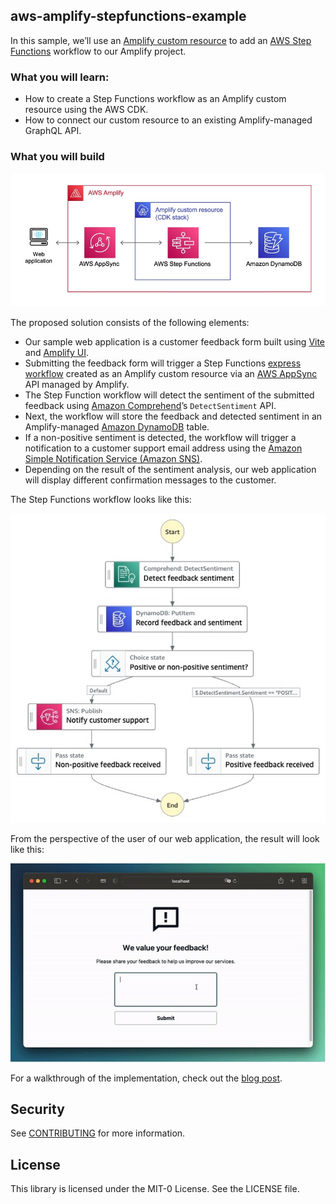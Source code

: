 ## aws-amplify-stepfunctions-example

In this sample, we’ll use an [Amplify custom resource](https://docs.amplify.aws/cli/custom/cdk/) to add an [AWS Step Functions](https://aws.amazon.com/step-functions/) workflow to our Amplify project.

### What you will learn:
- How to create a Step Functions workflow as an Amplify custom resource using the AWS CDK.
- How to connect our custom resource to an existing Amplify-managed GraphQL API.

### What you will build

<p align="center">
  <img src="./assets/diagram.jpg">
</p>

The proposed solution consists of the following elements:
- Our sample web application is a customer feedback form built using [Vite](https://vitejs.dev/) and [Amplify UI](https://ui.docs.amplify.aws/).
- Submitting the feedback form will trigger a Step Functions [express workflow](https://docs.aws.amazon.com/step-functions/latest/dg/concepts-standard-vs-express.html) created as an Amplify custom resource via an [AWS AppSync](https://aws.amazon.com/appsync/) API managed by Amplify.
- The Step Function workflow will detect the sentiment of the submitted feedback using [Amazon Comprehend](https://aws.amazon.com/comprehend/)’s `DetectSentiment` API.
- Next, the workflow will store the feedback and detected sentiment in an Amplify-managed [Amazon DynamoDB](https://aws.amazon.com/dynamodb/) table.
- If a non-positive sentiment is detected, the workflow will trigger a notification to a customer support email address using the [Amazon Simple Notification Service (Amazon SNS)](https://aws.amazon.com/sns/).
- Depending on the result of the sentiment analysis, our web application will display different confirmation messages to the customer.

The Step Functions workflow looks like this:

<p align="center">
  <img src="./assets/workflow.jpg">
</p>

From the perspective of the user of our web application, the result will look like this:

<p align="center">
  <img src="./assets/web_ui.jpg">
</p>

For a walkthrough of the implementation, check out the [blog post](https://aws.amazon.com/blogs/mobile/using-amplify-custom-resources-to-add-aws-step-functions-workflows-to-your-amplify-project/).

## Security

See [CONTRIBUTING](CONTRIBUTING.md#security-issue-notifications) for more information.

## License

This library is licensed under the MIT-0 License. See the LICENSE file.

